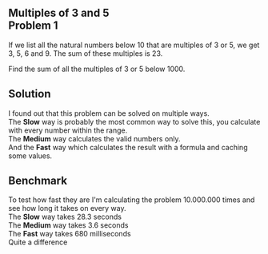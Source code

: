 ## Multiples of 3 and 5<br>Problem 1
If we list all the natural numbers below 10 that are multiples of 3 or 5, we get 3, 5, 6 and 9. The sum of these multiples is 23.

Find the sum of all the multiples of 3 or 5 below 1000.

## Solution
I found out that this problem can be solved on multiple ways.<br>
The **Slow** way is probably the most common way to solve this, you calculate with every number within the range.<br>
The **Medium** way calculates the valid numbers only.<br>
And the **Fast** way which calculates the result with a formula and caching some values.

## Benchmark
To test how fast they are I'm calculating the problem 10.000.000 times and see how long it takes on every way.<br>
The **Slow** way takes 28.3 seconds<br>
The **Medium** way takes 3.6 seconds<br>
The **Fast** way takes 680 milliseconds<br>
Quite a difference